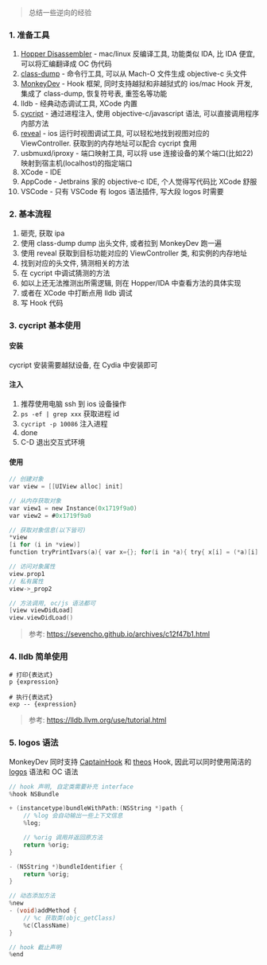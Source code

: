 > 总结一些逆向的经验

### 1. 准备工具

1. [Hopper Disassembler](https://www.hopperapp.com/) - mac/linux 反编译工具, 功能类似 IDA, 比 IDA 便宜, 可以将汇编翻译成 OC 伪代码
2. [class-dump](https://github.com/nygard/class-dump) - 命令行工具, 可以从 Mach-O 文件生成 objective-c 头文件
3. [MonkeyDev](https://github.com/AloneMonkey/MonkeyDev/wiki) - Hook 框架, 同时支持越狱和非越狱式的 ios/mac Hook 开发, 集成了 class-dump, 恢复符号表, 重签名等功能
4. lldb - 经典动态调试工具, XCode 内置
5. [cycript](http://www.cycript.org/) - 通过进程注入, 使用 objective-c/javascript 语法, 可以直接调用程序内部方法
6. [reveal](https://revealapp.com/) - ios 运行时视图调试工具, 可以轻松地找到视图对应的 ViewController. 获取到的内存地址可以配合 cycript 食用 
7. usbmuxd/iproxy - 端口映射工具, 可以将 use 连接设备的某个端口(比如22)映射到宿主机(localhost)的指定端口
8. XCode - IDE
9. AppCode - Jetbrains 家的 objective-c IDE, 个人觉得写代码比 XCode 舒服
10. VSCode - 只有 VSCode 有 logos 语法插件, 写大段 logos 时需要


### 2. 基本流程

1. 砸壳, 获取 ipa
2. 使用 class-dump dump 出头文件, 或者拉到 MonkeyDev 跑一遍
3. 使用 reveal 获取到目标功能对应的 ViewController 类, 和实例的内存地址
4. 找到对应的头文件, 猜测相关的方法
5. 在 cycript 中调试猜测的方法
6. 如以上还无法推测出所需逻辑, 则在 Hopper/IDA 中查看方法的具体实现
7. 或者在 XCode 中打断点用 lldb 调试
8. 写 Hook 代码


### 3. cycript 基本使用

#### 安装
cycript 安装需要越狱设备, 在 Cydia 中安装即可

#### 注入
1. 推荐使用电脑 ssh 到 ios 设备操作
2. `ps -ef | grep xxx` 获取进程 id
3. `cycript -p 10086` 注入进程
4. done
5. C-D 退出交互式环境

#### 使用
```objective-c
// 创建对象
var view = [[UIView alloc] init]

// 从内存获取对象
var view1 = new Instance(0x1719f9a0)
var view2 = #0x1719f9a0

// 获取对象信息(以下皆可)
*view
[i for (i in *view)]
function tryPrintIvars(a){ var x={}; for(i in *a){ try{ x[i] = (*a)[i]; } catch(e){} } return x; }

// 访问对象属性
view.prop1
// 私有属性
view->_prop2

// 方法调用, oc/js 语法都可
[view viewDidLoad]
view.viewDidLoad()
```

> 参考: https://sevencho.github.io/archives/c12f47b1.html


### 4. lldb 简单使用
```shell
# 打印{表达式}
p {expression}

# 执行{表达式}
exp -- {expression}

```

> 参考: https://lldb.llvm.org/use/tutorial.html


### 5. logos 语法
MonkeyDev 同时支持 [CaptainHook](https://github.com/rpetrich/CaptainHook/) 和 [theos](https://github.com/theos/theos/wiki/Installation) Hook, 因此可以同时使用简洁的 [logos](http://iphonedevwiki.net/index.php/Logos) 语法和 OC 语法

```objective-c
// hook 声明, 自定类需要补充 interface
%hook NSBundle

+ (instancetype)bundleWithPath:(NSString *)path {
    // %log 会自动输出一些上下文信息
    %log;

    // %orig 调用并返回原方法
    return %orig;
}

- (NSString *)bundleIdentifier {
    return %orig;
}

// 动态添加方法
%new
- (void)addMethod {
    // %c 获取类(objc_getClass)
    %c(ClassName)
}

// hook 截止声明
%end
```